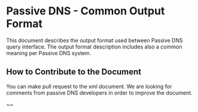 Passive DNS - Common Output Format
==================================

This document describes the output format used between Passive DNS query interface. The output format description
 includes also a common meaning per Passive DNS system.

How to Contribute to the Document
---------------------------------

You can make pull request to the xml document. We are looking for comments from passive DNS developers in order to improve the document.

~~
